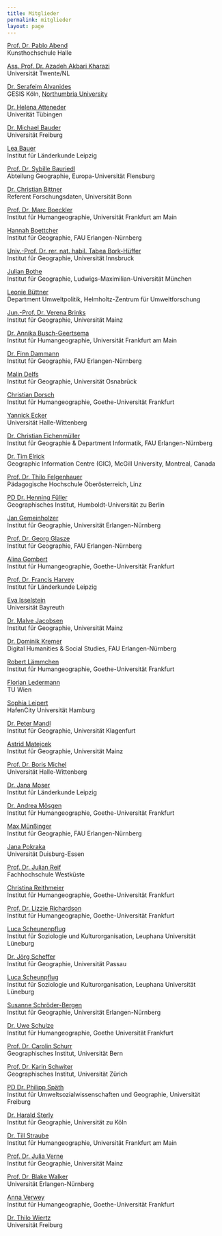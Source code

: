 ```yaml
---
title: Mitglieder
permalink: mitglieder
layout: page
---
```


<!-- ************************
     * ACHTUNG BITTE LESEN! *
     ************************

     Damit das mit den Zeilenumbrüchen hinhaut, müssen jeweils hinter der
     ersten Zeile (also hinter dem Namen, bzw. hinter der geschlossenen Klammer
     vom Link) noch zwei Leerzeichen stehen.  -->

[Prof. Dr. Pablo Abend](https://www.burg-halle.de/design/design-studies/design-studies/personen/p/pablo-abend/)  
Kunsthochschule Halle

[Ass. Prof. Dr. Azadeh Akbari Kharazi](https://www.utwente.nl/en/bms/pa/staff/akbari/)  
Universität Twente/NL

[Dr. Serafeim Alvanides](https://www.gesis.org/institut/mitarbeiterverzeichnis/person/S.Alvanides)  
GESIS Köln, [Northumbria University](https://www.northumbria.ac.uk/about-us/our-staff/a/seraphim-alvanides)

[Dr. Helena Atteneder](https://uni-tuebingen.de/fakultaeten/philosophische-fakultaet/fachbereiche/philosophie-rhetorik-medien/institut-fuer-medienwissenschaft/institut/personen/atteneder-helena-dr/)  
Univerität Tübingen

[Dr. Michael Bauder](https://www.geographie.uni-freiburg.de/ikg/mitarb/bauder_m)  
Universität Freiburg

[Lea Bauer](https://www.ifl-leipzig.de/de/das-ifl/mitarbeiter/bauer-lea.html)  
Institut für Länderkunde Leipzig

[Prof. Dr. Sybille Bauriedl](https://www.uni-flensburg.de/geographie/integrative-geographie/team/prof-dr-sybille-bauriedl/zur-person/)  
Abteilung Geographie, Europa-Universität Flensburg

[Dr. Christian Bittner](https://www.ulb.uni-bonn.de/de/die-ulb/organisation-ansprechpartner/ansprechpartner-von-a-z/bittner)  
Referent Forschungsdaten, Universität Bonn

[Prof. Dr. Marc Boeckler](https://www.uni-frankfurt.de/45478395/01_portrait)  
Institut für Humangeographie, Universität Frankfurt am Main

[Hannah Boettcher](https://www.geographie.nat.fau.de/person/hannah-boettcher-2/)  
Institut für Geographie, FAU Erlangen-Nürnberg

[Univ.-Prof. Dr. rer. nat. habil. Tabea Bork-Hüffer](https://www.uibk.ac.at/geographie/personal/bork-hueffer/)  
Institut für Geographie, Universität Innsbruck  

[Julian Bothe](http://www.geographie.uni-muenchen.de/department/fiona/personen/index.php?personen_details=1&user_id=326)  
Institut für Geographie, Ludwigs-Maximilian-Universität München  

[Leonie Büttner](https://www.ufz.de/index.php?de=46763)  
Department Umweltpolitik, Helmholtz-Zentrum für Umweltforschung

[Jun.-Prof. Dr. Verena Brinks](https://digitalekulturen.uni-mainz.de/team/verena-brinks/)   
Institut für Geographie, Universität Mainz

[Dr. Annika Busch-Geertsema](http://www.uni-frankfurt.de/45862962/Kurzportrait)  
Institut für Humangeographie, Universität Frankfurt am Main

[Dr. Finn Dammann](http://www.geographie.nat.uni-erlangen.de/personen/finn-dammann/)  
Institut für Geographie, FAU Erlangen-Nürnberg  

[Malin Delfs](https://www.geographie.uni-osnabrueck.de/personen/mitglieder_des_instituts/wiss_mitglieder/delfs.html)  
Institut für Geographie, Universität Osnabrück

[Christian Dorsch](https://www.uni-frankfurt.de/45862947)  
Institut für Humangeographie, Goethe-Universität Frankfurt

[Yannick Ecker](https://blogs.urz.uni-halle.de/digigeo/mitarbeiterinnen/ecker/)  
Universität Halle-Wittenberg

[Dr. Christian Eichenmüller](http://www.geographie.nat.uni-erlangen.de/personen/christian-eichenmueller/)  
Institut für Geographie & Department Informatik, FAU Erlangen-Nürnberg

[Dr. Tim Elrick](http://gic.geog.mcgill.ca)  
Geographic Information Centre (GIC), McGill University, Montreal, Canada

[Prof. Dr. Thilo Felgenhauer](http://pro.ph-ooe.at/tilo-felgenhauer.html)  
Pädagogische Hochschule Öberösterreich, Linz

[PD Dr. Henning Füller](https://www.geographie.hu-berlin.de/de/Members/fueller_henning)  
Geographisches Institut, Humboldt-Universität zu Berlin

[Jan Gemeinholzer](https://www.geographie.nat.fau.de/person/jan-gemeinholzer/)  
Institut für Geographie, Universität Erlangen-Nürnberg

[Prof. Dr. Georg Glasze](http://www.geographie.nat.uni-erlangen.de/personen/georg-glasze/)  
Institut für Geographie, FAU Erlangen-Nürnberg

[Alina Gombert](https://fixingfutures.eu/members/alina-gombert/)  
Institut für Humangeographie, Goethe-Universität Frankfurt

[Prof. Dr. Francis Harvey](https://www.ifl-leipzig.de/de/das-ifl/mitarbeiter/harvey-francis.html)  
Institut für Länderkunde Leipzig

[Eva Isselstein](https://www.wigeo.uni-bayreuth.de/de/team/eva-isselstein/index.php)  
Universität Bayreuth

[Dr. Malve Jacobsen](https://kulturgeographie-mainz.de/team/malve-jacobsen/)  
Institut für Geographie, Universität Mainz

[Dr. Dominik Kremer](https://www.geography.nat.fau.eu/person/dominik-kremer/)  
Digital Humanities & Social Studies, FAU Erlangen-Nürnberg

[Robert Lämmchen](https://www.uni-frankfurt.de/141181970/Robert_L%C3%A4mmchen)  
Institut für Humangeographie, Goethe-Universität Frankfurt

[Florian Ledermann](https://cartography.tuwien.ac.at/florian-ledermann/)  
TU Wien

[Sophia Leipert](https://www.hcu-hamburg.de/bachelor/kultur-der-metropole/team/mitarbeiterinnen/sophia-leipert-msc)  
HafenCity Universität Hamburg

[Dr. Peter Mandl](http://wwwu.uni-klu.ac.at/pmandl/)  
Institut für Geographie, Universität Klagenfurt

[Astrid Matejcek](https://kulturgeographie-mainz.de/team/astrid-matejcek/)  
Institut für Geographie, Universität Mainz

[Prof. Dr. Boris Michel](https://blogs.urz.uni-halle.de/digigeo/mitarbeiterinnen/michel/)  
Universität Halle-Wittenberg

[Dr. Jana Moser](https://leibniz-ifl.de/institut/personen/moser-jana)  
Institut für Länderkunde Leipzig

[Dr. Andrea Mösgen](https://www.uni-frankfurt.de/45863100/Dr__Andrea_M%C3%B6sgen___Kurzportr%C3%A4t)  
Institut für Humangeographie, Goethe-Universität Frankfurt

[Max Münßinger](https://www.geographie.nat.fau.de/person/max-muenssinger/)  
Institut für Geographie, FAU Erlangen-Nürnberg

[Jana Pokraka](https://www.uni-due.de/geographie/sachunterricht/pokraka.php)  
Universität Duisburg-Essen

[Prof. Dr. Julian Reif](https://www.fh-westkueste.de/hochschulprofil/ansprechpartner/professoren/innen-wirtschaft/prof-dr-julian-reif/)  
Fachhochschule Westküste

[Christina Reithmeier](https://www.uni-frankfurt.de/68718510/Kurzportrait)  
Institut für Humangeographie, Goethe-Universität Frankfurt

[Prof. Dr. Lizzie Richardson](https://www.uni-frankfurt.de/93140598/Profile)  
Institut für Humangeographie, Goethe-Universität Frankfurt

[Luca Scheunenpflug](https://www.leuphana.de/institute/isko/personen/luca-scheunpflug.html)  
Institut für Soziologie und Kulturorganisation, Leuphana Universität Lüneburg

[Dr. Jörg Scheffer](http://www.phil.uni-passau.de/fachbereich-geographie/team/dr-joerg-scheffer/)  
Institut für Geographie, Universität Passau

[Luca Scheunpflug](https://www.leuphana.de/institute/isko/personen/luca-scheunpflug.html)  
Institut für Soziologie und Kulturorganisation, Leuphana Universität Lüneburg

[Susanne Schröder-Bergen](https://www.geographie.nat.fau.de/person/susanne-schroeder-bergen/)  
Institut für Geographie, Universität Erlangen-Nürnberg

[Dr. Uwe Schulze](https://www.uni-frankfurt.de/46194385/Kurzportrait)  
Institut für Humangeographie, Goethe Universität Frankfurt

[Prof. Dr. Carolin Schurr](https://www.geography.unibe.ch/ueber_uns/personen/prof_dr_schurr_carolin/index_ger.html)  
Geographisches Institut, Universität Bern

[Prof. Dr. Karin Schwiter](https://www.geo.uzh.ch/en/department/Staff/karinschwiter)  
Geographisches Institut, Universität Zürich

[PD Dr. Philipp Späth](https://www.envgov.uni-freiburg.de/de/prof-sugov/Team-SuGov/philipp-spaeth%20)  
Institut für Umweltsozialwissenschaften und Geographie, Universität Freiburg

[Dr. Harald Sterly](http://www.geographie.uni-koeln.de/14236.html)  
Institut für Geographie, Universität zu Köln

[Dr. Till Straube](http://user.uni-frankfurt.de/~tstraube)  
Institut für Humangeographie, Universität Frankfurt am Main

[Prof. Dr. Julia Verne](https://kulturgeographie-mainz.de/team/prof-dr-julia-verne/)  
Institut für Geographie, Universität Mainz

[Prof. Dr. Blake Walker](https://www.geography.nat.fau.eu/person/blake-walker/)  
Universität Erlangen-Nürnberg

[Anna Verwey](https://www.uni-frankfurt.de/161751389/Anna_Verwey)  
Institut für Humangeographie, Goethe-Universität Frankfurt

[Dr. Thilo Wiertz](https://geographie.uni-freiburg.de/de/professuren/wirtschaftsgeographie-und-nachhaltige-entwicklung/team-und-kontakt/wiertz-thilo)  
Universität Freiburg
